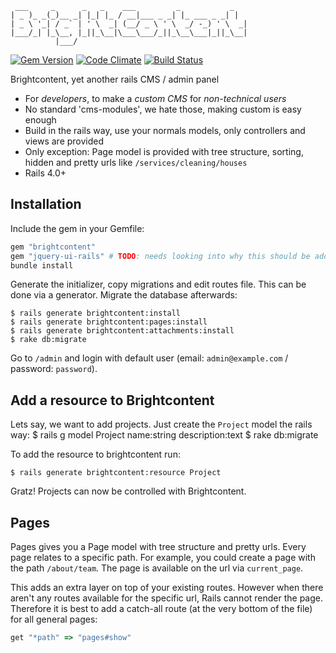      ___     _      _   _    ___         _           _
    | _ )_ _(_)__ _| |_| |_ / __|___ _ _| |_ ___ _ _| |
    | _ \ '_| / _` | ' \  _| (__/ _ \ ' \  _/ -_) ' \  _|
    |___/_| |_\__, |_||_\__|\___\___/_||_\__\___|_||_\__|
              |___/


[![Gem Version](https://badge.fury.io/rb/brightcontent.png)](http://badge.fury.io/rb/brightcontent)
[![Code Climate](https://codeclimate.com/github/stexy/brightcontent.png)](https://codeclimate.com/github/stexy/brightcontent)
[![Build Status](https://travis-ci.org/stefanroex/brightcontent.png?branch=master)](https://travis-ci.org/stefanroex/brightcontent)

Brightcontent, yet another rails CMS / admin panel

* For *developers*, to make a *custom CMS* for *non-technical users*
* No standard 'cms-modules', we hate those, making custom is easy enough
* Build in the rails way, use your normals models, only controllers and views are provided
* Only exception: Page model is provided with tree structure, sorting, hidden and pretty urls like `/services/cleaning/houses`
* Rails 4.0+ 

Installation
------------

Include the gem in your Gemfile:

```ruby
gem "brightcontent"
gem "jquery-ui-rails" # TODO: needs looking into why this should be added to Gemfile
bundle install
```

Generate the initializer, copy migrations and edit routes file. This can be done via a generator. Migrate the database afterwards:

    $ rails generate brightcontent:install
    $ rails generate brightcontent:pages:install
    $ rails generate brightcontent:attachments:install
    $ rake db:migrate

Go to `/admin` and login with default user (email: `admin@example.com` / password: `password`).

Add a resource to Brightcontent
-------------------------------

Lets say, we want to add projects. Just create the `Project` model the rails way:
    $ rails g model Project name:string description:text
    $ rake db:migrate

To add the resource to brightcontent run:

    $ rails generate brightcontent:resource Project

Gratz! Projects can now be controlled with Brightcontent.

Pages
-----

Pages gives you a Page model with tree structure and pretty urls. Every page relates to a specific path. For example, you could create a page with the path `/about/team`. The page is available on the url via `current_page`.

This adds an extra layer on top of your existing routes. However when there aren't any routes available for the specific url, Rails cannot render the page. Therefore it is best to add a catch-all route (at the very bottom of the file) for all general pages:

```ruby
get "*path" => "pages#show"
```
